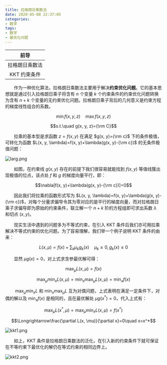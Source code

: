```yaml
---
title: 拉格朗日乘数法
date: 2020-05-08 22:37:05
categories: 
- 数学
tags:
- 数学
- 最优化问题
---
```


|前导
|:-:
|拉格朗日乘数法
|KKT 约束条件

&emsp;&emsp;作为一种优化算法，拉格朗日乘数法主要用于解决**约束优化问题**。它的基本思想就是通过引入拉格朗日乘子将含有 $n$ 个变量 $k$ 个约束条件的约束优化问题转换为含有 $n+k$ 个变量的无约束优化问题。拉格朗日乘子背后的几何意义是约束方程的梯度线性组合的系数。

$$\min f(x, y, z)\quad\max f(x, y, z)$$

$$s.t.\quad g(x, y, z)={\rm C}$$

&emsp;&emsp;拉乘的基本型是求函数 $z=f(x, y)$ 在满足 $g(x, y)={\rm c}$ 下的条件极值，可转化为函数 $L(x, y, \lambda)=f(x, y)+\lambda(g(x, y)-{\rm c})$ 的无条件极值问题：

![larg.png](https://i.loli.net/2020/05/08/i5FIRBenLSfKzgm.png)

&emsp;&emsp;如图，在约束线 $g(x, y)$ 存在的前提下我们很容易就能找到 $f(x, y)$ 等值线簇出现极值的位点，该点处 $f$ 和 $g$ 的梯度向量平行，即：

$$\nabla[f(x, y)+\lambda(g(x, y)-{\rm c})]=0$$

&emsp;&emsp;因此我们将拉乘的函数形式写为 $L(x, y, \lambda)=f(x, y)+\lambda(g(x, y)-{\rm c})$，对每个分量求偏导令其为零对应的是平行的梯度向量，而对拉格朗日乘子求偏导即为原始的约束条件，联立解一个 $n+k$ 阶的方程组即可求出系数 $\lambda$ 和切点 $(x, y)$。

&emsp;&emsp;现实生活中遇到的问题多为不等式约束，在引入 KKT 条件后我们亦可用拉乘解决不等式约束的优化问题。为了容易理解，我们举一个例子说明 KKT 条件的由来：

$$L(x, \mu)=f(x)+\sum_k\mu_kg_k(x)\quad\mu_k\geq0, g_k(x)\leq0$$

&emsp;&emsp;显然 $\mu g(x)=0$，对上式求含参最优解可得：

$$\max_\mu L(x, \mu)=f(x)$$

$$\max_\mu\min_xL(x, \mu)=\min_x\max_\mu L(x, \mu)=\min_xf(x)$$

&emsp;&emsp; $\max_\mu\min_xL$ 和 $\min_x\max_\mu L$ 互为对偶问题，上式表明在满足一定条件下，对偶的解以及 $\min_xf(x)$ 是相同的，且在最优解处 $\mu g(x^*)=0$，代入上式有：

$$\max_\mu L(x^*, \mu)=\max_\mu\min_xL(x, \mu)=f(x^*)$$

$$\Longrightarrow\frac{\partial L(x, \mu)}{\partial x}=0\quad x=x^*$$

![kkt1.png](https://i.loli.net/2020/05/08/naidugD7OK1WR5m.png)

&emsp;&emsp;如上，KKT 条件是拉格朗日乘数法的泛化，在引入新的约束条件下就可保证在不等约束下最优化的解仍在等式约束的相同边界上。

![kkt2.png](https://i.loli.net/2020/05/08/9VOc8PlEwNGYvq6.png)
